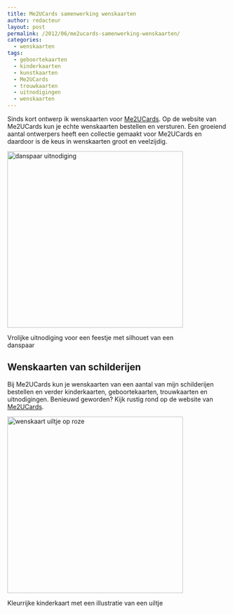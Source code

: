 ```yaml
---
title: Me2UCards samenwerking wenskaarten
author: redacteur
layout: post
permalink: /2012/06/me2ucards-samenwerking-wenskaarten/
categories:
  - wenskaarten
tags:
  - geboortekaarten
  - kinderkaarten
  - kunstkaarten
  - Me2UCards
  - trouwkaarten
  - uitnodigingen
  - wenskaarten
---
```

Sinds kort ontwerp ik wenskaarten voor <a title="Bekijk de website van Me2UCards" href="http://me2ucards.wensplein.nl/" target="_blank">Me2UCards</a>. Op de website van Me2UCards kun je echte wenskaarten bestellen en versturen. Een groeiend aantal ontwerpers heeft een collectie gemaakt voor Me2UCards en daardoor is de keus in wenskaarten groot en veelzijdig.

<div id="attachment_2648" style="width: 410px" class="wp-caption aligncenter">
  <a href="http://www.schildertuin.nl/wordpress/wp-content/uploads/2012/06/danspaar_uitnodiging.jpg"><img class="size-full wp-image-2648" title="danspaar uitnodiging" src="http://www.schildertuin.nl/wordpress/wp-content/uploads/2012/06/danspaar_uitnodiging.jpg" alt="danspaar uitnodiging" width="400" height="401" /></a>
  
  <p class="wp-caption-text">
    Vrolijke uitnodiging voor een feestje met silhouet van een danspaar
  </p>
</div>

## Wenskaarten van schilderijen

Bij Me2UCards kun je wenskaarten van een aantal van mijn schilderijen bestellen en verder kinderkaarten, geboortekaarten, trouwkaarten en uitnodigingen. Benieuwd geworden? Kijk rustig rond op de website van <a title="Bekijk mijn wenskaarten collectie op Me2UCards" href="http://me2ucards.wensplein.nl/collecties/schildertuin" target="_blank">Me2UCards</a>.

<div id="attachment_2647" style="width: 410px" class="wp-caption aligncenter">
  <a href="http://www.schildertuin.nl/wordpress/wp-content/uploads/2012/06/uiltje_op_roze.gif"><img class="size-full wp-image-2647" title="wenskaart uiltje op roze" src="http://www.schildertuin.nl/wordpress/wp-content/uploads/2012/06/uiltje_op_roze.gif" alt="wenskaart uiltje op roze" width="400" height="401" /></a>
  
  <p class="wp-caption-text">
    Kleurrijke kinderkaart met een illustratie van een uiltje
  </p>
</div>

<p style="text-align: center;">
